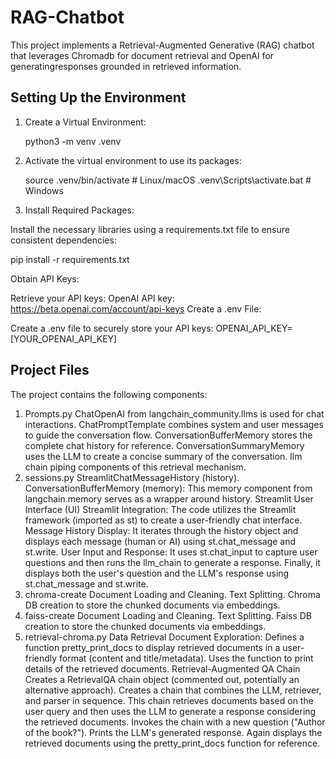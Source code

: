 # RAG-Chatbot

This project implements a Retrieval-Augmented Generative (RAG) chatbot that leverages Chromadb for document retrieval and OpenAI for generatingresponses grounded in retrieved information.

## Setting Up the Environment

1. Create a Virtual Environment:

      python3 -m venv .venv


2. Activate the virtual environment to use its packages:

    source .venv/bin/activate  # Linux/macOS
    .venv\Scripts\activate.bat  # Windows
  
3. Install Required Packages:

Install the necessary libraries using a requirements.txt file to ensure consistent dependencies:

pip install -r requirements.txt


Obtain API Keys:

Retrieve your API keys:
OpenAI API key: https://beta.openai.com/account/api-keys
Create a .env File:

Create a .env file to securely store your API keys:
OPENAI_API_KEY=[YOUR_OPENAI_API_KEY]

## Project Files

The project contains the following components:

1. Prompts.py
ChatOpenAI from langchain_community.llms is used for chat interactions.
ChatPromptTemplate combines system and user messages to guide the conversation flow.
ConversationBufferMemory stores the complete chat history for reference.
ConversationSummaryMemory uses the LLM to create a concise summary of the conversation.
llm chain piping components of this retrieval mechanism.
2. sessions.py
StreamlitChatMessageHistory (history).
ConversationBufferMemory (memory): This memory component from langchain.memory serves as a wrapper around history.
Streamlit User Interface (UI)
Streamlit Integration: The code utilizes the Streamlit framework (imported as st) to create a user-friendly chat interface.
Message History Display: It iterates through the history object and displays each message (human or AI) using st.chat_message and st.write.
User Input and Response: It uses st.chat_input to capture user questions and then runs the llm_chain to generate a response. Finally, it displays both the user's question and the LLM's response using st.chat_message and st.write.
3. chroma-create
Document Loading and Cleaning.
Text Splitting.
Chroma DB creation to store the chunked documents via embeddings.
4. faiss-create
Document Loading and Cleaning.
Text Splitting.
Faiss DB creation to store the chunked documents via embeddings.
5. retrieval-chroma.py
Data Retrieval
Document Exploration:
Defines a function pretty_print_docs to display retrieved documents in a user-friendly format (content and title/metadata).
Uses the function to print details of the retrieved documents.
Retrieval-Augmented QA Chain
Creates a RetrievalQA chain object (commented out, potentially an alternative approach).
Creates a chain that combines the LLM, retriever, and parser in sequence. This chain retrieves documents based on the user query and then uses the LLM to generate a response considering the retrieved documents.
Invokes the chain with a new question ("Author of the book?").
Prints the LLM's generated response.
Again displays the retrieved documents using the pretty_print_docs function for reference.
